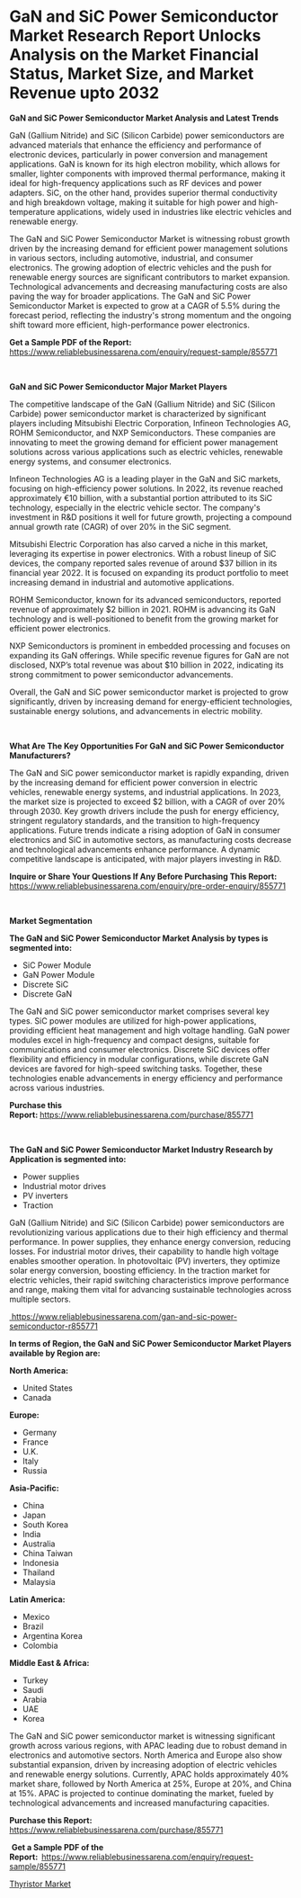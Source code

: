 <p><h1>GaN and SiC Power Semiconductor Market Research Report Unlocks Analysis on the Market Financial Status, Market Size, and Market Revenue upto 2032</h1></p><p><strong>GaN and SiC Power Semiconductor Market Analysis and Latest Trends</strong></p>
<p><p>GaN (Gallium Nitride) and SiC (Silicon Carbide) power semiconductors are advanced materials that enhance the efficiency and performance of electronic devices, particularly in power conversion and management applications. GaN is known for its high electron mobility, which allows for smaller, lighter components with improved thermal performance, making it ideal for high-frequency applications such as RF devices and power adapters. SiC, on the other hand, provides superior thermal conductivity and high breakdown voltage, making it suitable for high power and high-temperature applications, widely used in industries like electric vehicles and renewable energy.</p><p>The GaN and SiC Power Semiconductor Market is witnessing robust growth driven by the increasing demand for efficient power management solutions in various sectors, including automotive, industrial, and consumer electronics. The growing adoption of electric vehicles and the push for renewable energy sources are significant contributors to market expansion. Technological advancements and decreasing manufacturing costs are also paving the way for broader applications. The GaN and SiC Power Semiconductor Market is expected to grow at a CAGR of 5.5% during the forecast period, reflecting the industry's strong momentum and the ongoing shift toward more efficient, high-performance power electronics.</p></p>
<p><strong>Get a Sample PDF of the Report:&nbsp;</strong> <a href="https://www.reliablebusinessarena.com/enquiry/request-sample/855771?utm_campaign=1990&utm_medium=2&utm_source=Github&utm_content=ia&utm_term=10022025&utm_id=gan-and-sic-power-semiconductor">https://www.reliablebusinessarena.com/enquiry/request-sample/855771</a></p>
<p>&nbsp;</p>
<p><strong>GaN and SiC Power Semiconductor Major Market Players</strong></p>
<p><p>The competitive landscape of the GaN (Gallium Nitride) and SiC (Silicon Carbide) power semiconductor market is characterized by significant players including Mitsubishi Electric Corporation, Infineon Technologies AG, ROHM Semiconductor, and NXP Semiconductors. These companies are innovating to meet the growing demand for efficient power management solutions across various applications such as electric vehicles, renewable energy systems, and consumer electronics.</p><p>Infineon Technologies AG is a leading player in the GaN and SiC markets, focusing on high-efficiency power solutions. In 2022, its revenue reached approximately €10 billion, with a substantial portion attributed to its SiC technology, especially in the electric vehicle sector. The company's investment in R&D positions it well for future growth, projecting a compound annual growth rate (CAGR) of over 20% in the SiC segment.</p><p>Mitsubishi Electric Corporation has also carved a niche in this market, leveraging its expertise in power electronics. With a robust lineup of SiC devices, the company reported sales revenue of around $37 billion in its financial year 2022. It is focused on expanding its product portfolio to meet increasing demand in industrial and automotive applications.</p><p>ROHM Semiconductor, known for its advanced semiconductors, reported revenue of approximately $2 billion in 2021. ROHM is advancing its GaN technology and is well-positioned to benefit from the growing market for efficient power electronics.</p><p>NXP Semiconductors is prominent in embedded processing and focuses on expanding its GaN offerings. While specific revenue figures for GaN are not disclosed, NXP’s total revenue was about $10 billion in 2022, indicating its strong commitment to power semiconductor advancements.</p><p>Overall, the GaN and SiC power semiconductor market is projected to grow significantly, driven by increasing demand for energy-efficient technologies, sustainable energy solutions, and advancements in electric mobility.</p></p>
<p>&nbsp;</p>
<p><strong>What Are The Key Opportunities For GaN and SiC Power Semiconductor Manufacturers?</strong></p>
<p><p>The GaN and SiC power semiconductor market is rapidly expanding, driven by the increasing demand for efficient power conversion in electric vehicles, renewable energy systems, and industrial applications. In 2023, the market size is projected to exceed $2 billion, with a CAGR of over 20% through 2030. Key growth drivers include the push for energy efficiency, stringent regulatory standards, and the transition to high-frequency applications. Future trends indicate a rising adoption of GaN in consumer electronics and SiC in automotive sectors, as manufacturing costs decrease and technological advancements enhance performance. A dynamic competitive landscape is anticipated, with major players investing in R&D.</p></p>
<p><strong>Inquire or Share Your Questions If Any Before Purchasing This Report:</strong> <a href="https://www.reliablebusinessarena.com/enquiry/pre-order-enquiry/855771?utm_campaign=1990&utm_medium=2&utm_source=Github&utm_content=ia&utm_term=10022025&utm_id=gan-and-sic-power-semiconductor">https://www.reliablebusinessarena.com/enquiry/pre-order-enquiry/855771</a></p>
<p>&nbsp;</p>
<p><strong>Market Segmentation</strong></p>
<p><strong>The GaN and SiC Power Semiconductor Market Analysis by types is segmented into:</strong></p>
<p><ul><li>SiC Power Module</li><li>GaN Power Module</li><li>Discrete SiC</li><li>Discrete GaN</li></ul></p>
<p><p>The GaN and SiC power semiconductor market comprises several key types. SiC power modules are utilized for high-power applications, providing efficient heat management and high voltage handling. GaN power modules excel in high-frequency and compact designs, suitable for communications and consumer electronics. Discrete SiC devices offer flexibility and efficiency in modular configurations, while discrete GaN devices are favored for high-speed switching tasks. Together, these technologies enable advancements in energy efficiency and performance across various industries.</p></p>
<p><strong>Purchase this Report:&nbsp;</strong><a href="https://www.reliablebusinessarena.com/purchase/855771?utm_campaign=1990&utm_medium=2&utm_source=Github&utm_content=ia&utm_term=10022025&utm_id=gan-and-sic-power-semiconductor">https://www.reliablebusinessarena.com/purchase/855771</a></p>
<p>&nbsp;</p>
<p><strong>The GaN and SiC Power Semiconductor Market Industry Research by Application is segmented into:</strong></p>
<p><ul><li>Power supplies</li><li>Industrial motor drives</li><li>PV inverters</li><li>Traction</li></ul></p>
<p><p>GaN (Gallium Nitride) and SiC (Silicon Carbide) power semiconductors are revolutionizing various applications due to their high efficiency and thermal performance. In power supplies, they enhance energy conversion, reducing losses. For industrial motor drives, their capability to handle high voltage enables smoother operation. In photovoltaic (PV) inverters, they optimize solar energy conversion, boosting efficiency. In the traction market for electric vehicles, their rapid switching characteristics improve performance and range, making them vital for advancing sustainable technologies across multiple sectors.</p></p>
<p><a href="https://www.reliablebusinessarena.com/gan-and-sic-power-semiconductor-r855771?utm_campaign=1990&utm_medium=2&utm_source=Github&utm_content=ia&utm_term=10022025&utm_id=gan-and-sic-power-semiconductor">&nbsp;https://www.reliablebusinessarena.com/gan-and-sic-power-semiconductor-r855771</a></p>
<p><strong>In terms of Region, the GaN and SiC Power Semiconductor Market Players available by Region are:</strong></p>
<p>
    <p> <strong> North America: </strong>
        <ul>
            <li>United States</li>
            <li>Canada</li>
        </ul>
        </p> 
    <p> <strong> Europe: </strong>
        <ul>
            <li>Germany</li>
            <li>France</li>
            <li>U.K.</li>
            <li>Italy</li>
            <li>Russia</li>
        </ul>
        </p> 
    <p> <strong> Asia-Pacific: </strong>
        <ul>
            <li>China</li>
            <li>Japan</li>
            <li>South Korea</li>
            <li>India</li>
            <li>Australia</li>
            <li>China Taiwan</li>
            <li>Indonesia</li>
            <li>Thailand</li>
            <li>Malaysia</li>
        </ul>
        </p> 
    <p> <strong> Latin America: </strong>
        <ul>
            <li>Mexico</li>
            <li>Brazil</li>
            <li>Argentina Korea</li>
            <li>Colombia</li>
        </ul>
        </p> 
    <p> <strong> Middle East & Africa: </strong>
        <ul>
            <li>Turkey</li>
            <li>Saudi</li>
            <li>Arabia</li>
            <li>UAE</li>
            <li>Korea</li>
        </ul>
    </p>
    </p>
<p><p>The GaN and SiC power semiconductor market is witnessing significant growth across various regions, with APAC leading due to robust demand in electronics and automotive sectors. North America and Europe also show substantial expansion, driven by increasing adoption of electric vehicles and renewable energy solutions. Currently, APAC holds approximately 40% market share, followed by North America at 25%, Europe at 20%, and China at 15%. APAC is projected to continue dominating the market, fueled by technological advancements and increased manufacturing capacities.</p></p>
<p><strong>Purchase this Report: </strong><a href="https://www.reliablebusinessarena.com/purchase/855771?utm_campaign=1990&utm_medium=2&utm_source=Github&utm_content=ia&utm_term=10022025&utm_id=gan-and-sic-power-semiconductor">https://www.reliablebusinessarena.com/purchase/855771</a></p>
<p>&nbsp;<strong>Get a Sample PDF of the Report:&nbsp;&nbsp;</strong><a href="https://www.reliablebusinessarena.com/enquiry/request-sample/855771?utm_campaign=1990&utm_medium=2&utm_source=Github&utm_content=ia&utm_term=10022025&utm_id=gan-and-sic-power-semiconductor">https://www.reliablebusinessarena.com/enquiry/request-sample/855771</a></p>
<p><strong></strong></p>
<p><p><a href="https://github.com/MarciaRunte/Market-Research-Report-List-1/blob/main/thyristor-market.md?utm_campaign=1990&utm_medium=2&utm_source=Github&utm_content=ia&utm_term=10022025&utm_id=gan-and-sic-power-semiconductor">Thyristor Market</a></p></p>